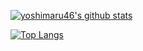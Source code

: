 [![yoshimaru46's github stats](https://github-readme-stats.vercel.app/api?username=yoshimaru46&count_private=true&show_icons=true&theme=gruvbox)](https://github.com/yoshimaru46/github-readme-stats)

[![Top Langs](https://github-readme-stats.vercel.app/api/top-langs/?username=yoshimaru46&theme=gruvbox)](https://github.com/yoshimaru46/github-readme-stats)
